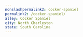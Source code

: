 ```yaml
---
﻿nonslashpermalink2: cocker-spaniel
permalink2: /cocker-spaniel/
alley: Cocker Spaniel
city: North Charleston
state: South Carolina
---
```

